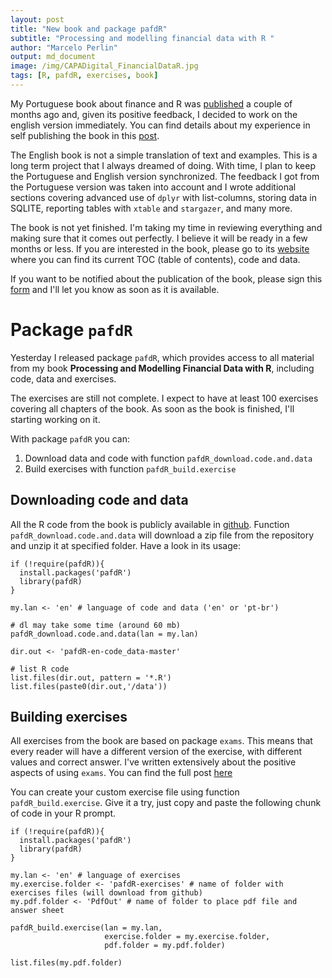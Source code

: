 ```yaml
---
layout: post
title: "New book and package pafdR"
subtitle: "Processing and modelling financial data with R "
author: "Marcelo Perlin"
output: md_document
image: /img/CAPADigital_FinancialDataR.jpg
tags: [R, pafdR, exercises, book]
---
```


My Portuguese book about finance and R was
[published](https://www.amazon.com/s/ref=nb_sb_ss_c_1_18?url=search-alias%3Daps&field-keywords=processamento+e+modelagem+de+dados+financeiros+com+o+r&sprefix=processamento+e+mo%2Caps%2C287&crid=3SDV8WWLKP3H4)
a couple of months ago and, given its positive feedback, I decided to
work on the english version immediately. You can find details about my
experience in self publishing the book in this
[post](https://msperlin.github.io/2017-02-16-Writing-a-book/).

The English book is not a simple translation of text and examples. This
is a long term project that I always dreamed of doing. With time, I plan
to keep the Portuguese and English version synchronized. The feedback I
got from the Portuguese version was taken into account and I wrote
additional sections covering advanced use of `dplyr` with list-columns,
storing data in SQLITE, reporting tables with `xtable` and `stargazer`,
and many more.

The book is not yet finished. I'm taking my time in reviewing everything
and making sure that it comes out perfectly. I believe it will be ready
in a few months or less. If you are interested in the book, please go to
its [website](https://sites.google.com/view/pafdr/home) where you can
find its current TOC (table of contents), code and data.

If you want to be notified about the publication of the book, please
sign this [form](https://goo.gl/forms/ViTXWClGCduO8f8J3) and I'll let
you know as soon as it is available.

Package `pafdR`
===============

Yesterday I released package `pafdR`, which provides access to all
material from my book **Processing and Modelling Financial Data with
R**, including code, data and exercises.

The exercises are still not complete. I expect to have at least 100
exercises covering all chapters of the book. As soon as the book is
finished, I'll starting working on it.

With package `pafdR` you can:

1.  Download data and code with function `pafdR_download.code.and.data`
2.  Build exercises with function `pafdR_build.exercise`

Downloading code and data
-------------------------

All the R code from the book is publicly available in
[github](https://github.com/msperlin/pafdR-en-code_data/). Function
`pafdR_download.code.and.data` will download a zip file from the
repository and unzip it at specified folder. Have a look in its usage:

    if (!require(pafdR)){
      install.packages('pafdR')
      library(pafdR)
    } 

    my.lan <- 'en' # language of code and data ('en' or 'pt-br')

    # dl may take some time (around 60 mb)
    pafdR_download.code.and.data(lan = my.lan)

    dir.out <- 'pafdR-en-code_data-master'

    # list R code
    list.files(dir.out, pattern = '*.R')
    list.files(paste0(dir.out,'/data'))

Building exercises
------------------

All exercises from the book are based on package `exams`. This means
that every reader will have a different version of the exercise, with
different values and correct answer. I've written extensively about the
positive aspects of using `exams`. You can find the full post
[here](https://msperlin.github.io/2017-01-30-Exams-with-dynamic-content/)

You can create your custom exercise file using function
`pafdR_build.exercise`. Give it a try, just copy and paste the following
chunk of code in your R prompt.

    if (!require(pafdR)){
      install.packages('pafdR')
      library(pafdR)
    } 

    my.lan <- 'en' # language of exercises
    my.exercise.folder <- 'pafdR-exercises' # name of folder with exercises files (will download from github)
    my.pdf.folder <- 'PdfOut' # name of folder to place pdf file and answer sheet

    pafdR_build.exercise(lan = my.lan,
                         exercise.folder = my.exercise.folder, 
                         pdf.folder = my.pdf.folder)

    list.files(my.pdf.folder)
